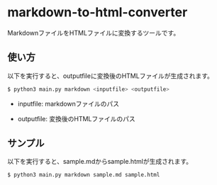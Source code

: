 # markdown-to-html-converter

MarkdownファイルをHTMLファイルに変換するツールです。

## 使い方

以下を実行すると、outputfileに変換後のHTMLファイルが生成されます。

```zsh
$ python3 main.py markdown <inputfile> <outputfile>
```

- inputfile: markdownファイルのパス

- outputfile: 変換後のHTMLファイルのパス

## サンプル

以下を実行すると、sample.mdからsample.htmlが生成されます。

```zsh
$ python3 main.py markdown sample.md sample.html
```
